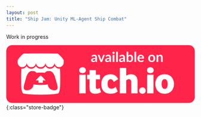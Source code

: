 ```yaml
---
layout: post
title: "Ship Jam: Unity ML-Agent Ship Combat"
---
```


Work in progress

[![itch.io Store Link](/assets/media/itch-store-badge.svg)](https://danielk0703.itch.io/ship-jam){:class="store-badge"}